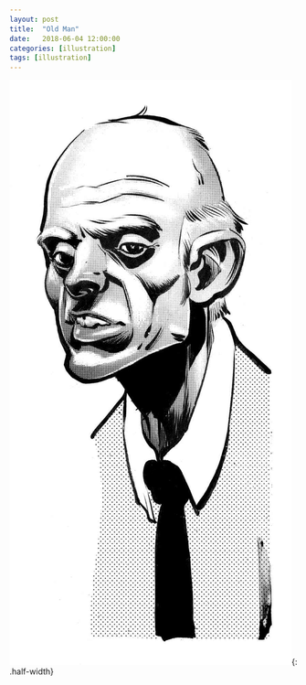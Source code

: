 ```yaml
---
layout: post
title:  "Old Man"
date:   2018-06-04 12:00:00
categories: [illustration]
tags: [illustration]
---
```


![Old Man Illustration ink halftone screentone deleter](/assets/img/old-man.jpg){: .half-width}
